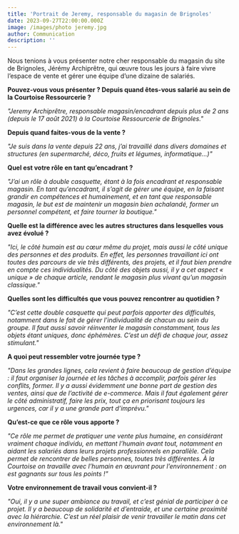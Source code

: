 ```yaml
---
title: 'Portrait de Jeremy, responsable du magasin de Brignoles'
date: 2023-09-27T22:00:00.000Z
image: /images/photo jeremy.jpg
author: Communication
description: ''
---
```


Nous tenions à vous présenter notre cher responsable du magasin du site de Brignoles, Jérémy Archiprêtre, qui œuvre tous les jours à faire vivre l’espace de vente et gérer une équipe d’une dizaine de salariés.

**Pouvez-vous vous présenter ? Depuis quand êtes-vous salarié au sein de la Courtoise Ressourcerie ?**

*"Jeremy Archiprêtre, responsable magasin/encadrant depuis plus de 2 ans (depuis le 17 août 2021) à la Courtoise Ressourcerie de Brignoles."*

**Depuis quand faites-vous de la vente ?**

*"Je suis dans la vente depuis 22 ans, j’ai travaillé dans divers domaines et structures (en supermarché, déco, fruits et légumes, informatique…)"*

**Quel est votre rôle en tant qu’encadrant ?**

*"J’ai un rôle à double casquette, étant à la fois encadrant et responsable magasin. En tant qu’encadrant, il s’agit de gérer une équipe, en la faisant grandir en compétences et humainement, et en tant que responsable magasin, le but est de maintenir un magasin bien achalandé, former un personnel compétent, et faire tourner la boutique."*

**Quelle est la différence avec les autres structures dans lesquelles vous avez évolué ?**

*"Ici, le côté humain est au cœur même du projet, mais aussi le côté unique des personnes et des produits. En effet, les personnes travaillant ici ont toutes des parcours de vie très différents, des projets, et il faut bien prendre en compte ces individualités. Du côté des objets aussi, il y a cet aspect « unique » de chaque article, rendant le magasin plus vivant qu’un magasin classique."*

**Quelles sont les difficultés que vous pouvez rencontrer au quotidien ?**

*"C’est cette double casquette qui peut parfois apporter des difficultés, notamment dans le fait de gérer l’individualité de chacun au sein du groupe. Il faut aussi savoir réinventer le magasin constamment, tous les objets étant uniques, donc éphémères. C’est un défi de chaque jour, assez stimulant."*

**A quoi peut ressembler votre journée type ?**

*"Dans les grandes lignes, cela revient à faire beaucoup de gestion d’équipe : il faut organiser la journée et les tâches à
accomplir, parfois gérer les conflits, former. Il y a aussi évidemment une bonne part de gestion des ventes, ainsi que de l’activité de e-commerce. Mais il faut également gérer le côté administratif, faire les prix, tout ça en priorisant toujours les urgences, car il y a une grande part d’imprévu."*

**Qu’est-ce que ce rôle vous apporte ?**

*"Ce rôle me permet de pratiquer une vente plus humaine, en considérant vraiment chaque individu, en mettant l’humain avant tout, notamment en aidant les salariés dans leurs projets professionnels en parallèle. Cela permet de rencontrer de belles personnes, toutes très différentes. À la Courtoise on travaille avec l’humain en œuvrant pour l’environnement : on est gagnants sur tous les points !"*

**Votre environnement de travail vous convient-il ?**

*"Oui, il y a une super ambiance au travail, et c’est génial de participer à ce projet. Il y a beaucoup de solidarité et d’entraide, et une certaine proximité avec la hiérarchie. C’est un réel plaisir de venir travailler le matin dans cet environnement là."*
